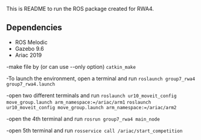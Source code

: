This is README to run the ROS package created for RWA4. 

## **Dependencies**
  * ROS Melodic 
  * Gazebo 9.6 
  * Ariac 2019

-make file by (or can use --only option)
`catkin_make`

-To launch the environment, open a terminal and run
`roslaunch group7_rwa4 group7_rwa4.launch`

-open two different terminals and run
`roslaunch ur10_moveit_config move_group.launch arm_namespace:=/ariac/arm1`
`roslaunch ur10_moveit_config move_group.launch arm_namespace:=/ariac/arm2`

-open the 4th terminal and run
`rosrun group7_rwa4 main_node`

-open 5th terminal and run
`rosservice call /ariac/start_competition `
